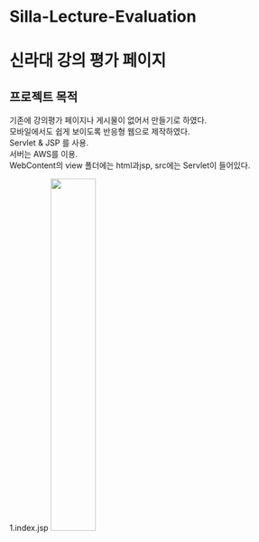 # Silla-Lecture-Evaluation
# 신라대 강의 평가 페이지

## 프로젝트 목적

기존에 강의평가 페이지나 게시물이 없어서 만들기로 하였다.  
모바일에서도 쉽게 보이도록 반응형 웹으로 제작하였다.  
Servlet & JSP 를 사용.  
서버는 AWS를 이용.  
WebContent의 view 폴더에는 html과jsp, src에는 Servlet이 들어있다.   

1.index.jsp
<img src="https://github.com/jukyung-j/Silla-Lecture-Evaluation/issues/1#issue-739050965" width="40%">


